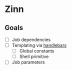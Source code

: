 # Zinn

## Goals
- [ ] Job dependencies
- [ ] Templating via [handlebars](https://docs.rs/handlebars)
	- [ ] Global constants
	- [ ] Shell primitive
- [ ] Job parameters
